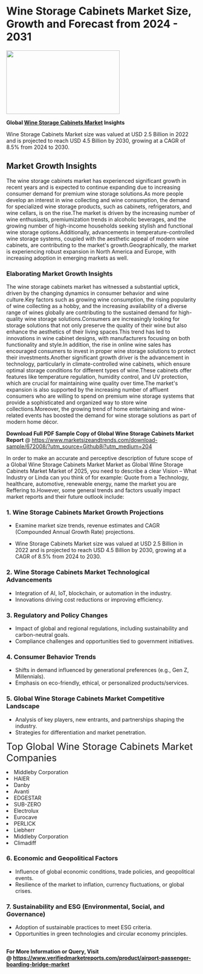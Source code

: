 <H1>Wine Storage Cabinets Market Size, Growth and Forecast from 2024 - 2031</H1><img class="aligncenter size-medium wp-image-584254" src="https://thirdeyenews.in/wp-content/uploads/2024/09/Global-Market-Research-300x168.jpeg" alt="" width="300" height="168" /><p><strong>Global&nbsp;<a href="https://www.marketsizeandtrends.com/download-sample/672008/?utm_source=Github8j?utm_medium=204">Wine Storage Cabinets Market</a> Insights</strong></p><p>Wine Storage Cabinets Market size was valued at USD 2.5 Billion in 2022 and is projected to reach USD 4.5 Billion by 2030, growing at a CAGR of 8.5% from 2024 to 2030.</p><p><h2>Market Growth Insights</h2> The wine storage cabinets market has experienced significant growth in recent years and is expected to continue expanding due to increasing consumer demand for premium wine storage solutions.As more people develop an interest in wine collecting and wine consumption, the demand for specialized wine storage products, such as cabinets, refrigerators, and wine cellars, is on the rise.The market is driven by the increasing number of wine enthusiasts, premiumization trends in alcoholic beverages, and the growing number of high-income households seeking stylish and functional wine storage options.Additionally, advancements in temperature-controlled wine storage systems, coupled with the aesthetic appeal of modern wine cabinets, are contributing to the market's growth.Geographically, the market is experiencing robust expansion in North America and Europe, with increasing adoption in emerging markets as well.<h3>Elaborating Market Growth Insights</h3> The wine storage cabinets market has witnessed a substantial uptick, driven by the changing dynamics in consumer behavior and wine culture.Key factors such as growing wine consumption, the rising popularity of wine collecting as a hobby, and the increasing availability of a diverse range of wines globally are contributing to the sustained demand for high-quality wine storage solutions.Consumers are increasingly looking for storage solutions that not only preserve the quality of their wine but also enhance the aesthetics of their living spaces.This trend has led to innovations in wine cabinet designs, with manufacturers focusing on both functionality and style.In addition, the rise in online wine sales has encouraged consumers to invest in proper wine storage solutions to protect their investments.Another significant growth driver is the advancement in technology, particularly in climate-controlled wine cabinets, which ensure optimal storage conditions for different types of wine.These cabinets offer features like temperature regulation, humidity control, and UV protection, which are crucial for maintaining wine quality over time.The market's expansion is also supported by the increasing number of affluent consumers who are willing to spend on premium wine storage systems that provide a sophisticated and organized way to store wine collections.Moreover, the growing trend of home entertaining and wine-related events has boosted the demand for wine storage solutions as part of modern home décor.<p><span class=""><strong>Download Full PDF Sample Copy of Global Wine Storage Cabinets Market Report</strong> @ <a href="https://www.marketsizeandtrends.com/download-sample/672008/?utm_source=Github8j?utm_medium=204" target="_blank">https://www.marketsizeandtrends.com/download-sample/672008/?utm_source=Github8j?utm_medium=204</a></span></p><p>In order to make an accurate and perceptive description of future scope of a Global&nbsp;Wine Storage Cabinets Market Market as Global&nbsp;Wine Storage Cabinets Market Market of 2025, you need to describe a clear Vision &ndash; What Industry or Linda can you think of for example: Quote from a Technology, healthcare, automotive, renewable energy, name the market you are Reffering to.However, some general trends and factors usually impact market reports and their future outlook include:</p><h3>1.&nbsp;<strong>Wine Storage Cabinets Market Growth Projections</strong></h3><ul><li>Examine market size trends, revenue estimates and CAGR (Compounded Annual Growth Rate) projections.</li><li><p>Wine Storage Cabinets Market size was valued at USD 2.5 Billion in 2022 and is projected to reach USD 4.5 Billion by 2030, growing at a CAGR of 8.5% from 2024 to 2030.</p></li></ul><h3>2.&nbsp;<strong>Wine Storage Cabinets Market Technological Advancements</strong></h3><ul><li>Integration of AI, IoT, blockchain, or automation in the industry.</li><li>Innovations driving cost reductions or improving efficiency.</li></ul><h3>3.&nbsp;<strong>Regulatory and Policy Changes</strong></h3><ul><li>Impact of global and regional regulations, including sustainability and carbon-neutral goals.</li><li>Compliance challenges and opportunities tied to government initiatives.</li></ul><h3>4.&nbsp;<strong>Consumer Behavior Trends</strong></h3><ul><li>Shifts in demand influenced by generational preferences (e.g., Gen Z, Millennials).</li><li>Emphasis on eco-friendly, ethical, or personalized products/services.</li></ul><h3>5.&nbsp;<strong>Global Wine Storage Cabinets Market Competitive Landscape</strong></h3><ul><li>Analysis of key players, new entrants, and partnerships shaping the industry.</li><li>Strategies for differentiation and market penetration.</li></ul><p data-pm-slice="1 1 []"><span style="color: inherit; font-family: inherit; font-size: 25px;">Top Global Wine Storage Cabinets Market Companies</span></p><div class="" data-test-id=""><p><li>Middleby Corporation</li><li> HAIER</li><li> Danby</li><li> Avanti</li><li> EDGESTAR</li><li> SUB-ZERO</li><li> Electrolux</li><li> Eurocave</li><li> PERLICK</li><li> Liebherr</li><li> Middleby Corporation</li><li> Climadiff</li></p></div><h3>6.&nbsp;<strong>Economic and Geopolitical Factors</strong></h3><ul><li>Influence of global economic conditions, trade policies, and geopolitical events.</li><li>Resilience of the market to inflation, currency fluctuations, or global crises.</li></ul><h3>7.&nbsp;<strong>Sustainability and ESG (Environmental, Social, and Governance)</strong></h3><ul><li>Adoption of sustainable practices to meet ESG criteria.</li><li>Opportunities in green technologies and circular economy principles.</li></ul><h2><strong style="font-size: 14px;">For More Information or Query, Visit @&nbsp;</strong><a style="background-color: #ffffff; font-size: 14px;" href="https://www.marketsizeandtrends.com/report/wine-storage-cabinets-market/" target="_blank">https://www.verifiedmarketreports.com/product/airport-passenger-boarding-bridge-market</a></h2>